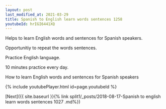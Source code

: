 ```yaml
---
layout: post
last_modified_at: 2021-03-29
title: Spanish to English learn words sentences 1258 
youtubeId: hrIGI6441XQ
---
```

 
 
Helps to learn English words and sentences for Spanish speakers.

Opportunitiy to repeat the words sentences. 

Practice English language. 
 
10 minutes practice every day. 
 
How to learn English words and sentences for Spanish speakers 
 
{% include youtubePlayer.html id=page.youtubeId %}
 
 
[Next]({{ site.baseurl }}{% link  split1/_posts/2018-08-17-Spanish to english learn words sentences 1027 .md%})
 
